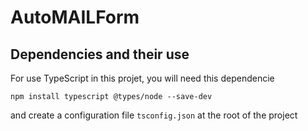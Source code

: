 # AutoMAILForm

## Dependencies and their use

For use TypeScript in this projet, you will need this dependencie

```shell
npm install typescript @types/node --save-dev
```

and create a configuration file `tsconfig.json` at the root of the project
